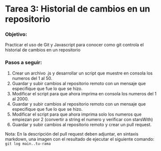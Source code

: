 # Tarea 3: Historial de cambios en un repositorio

### Objetivo:

Practicar el uso de Git y Javascript para conocer como git controla el historial de cambios en un repositorio

### Pasos a seguir:

1. Crear un archivo .js y desarrollar un script que muestre en consola los numeros del 1 al 50.
2. Guardar y subir cambios al repositorio remoto con un mensaje que especifique que fue lo que se hizo.
3. Modificar el script para que ahora imprima en consola los numeros del 1 al 2000.
4. Guardar y subir cambios al repositorio remoto con un mensaje que especifique que fue lo que se hizo.
5. Modificar el script para que ahora imprima solo los numeros que empiezan por 2 (convertir a string el numero y verificar con starsWith)
6. Guardar y subir cambios al repositorio remoto y crear un pull request.


Nota: En la descripción del pull request deben adjuntar, en sintaxis markdown, una imagen con el resultado de ejecutar el siguiente comando: `git log main..tu-rama`